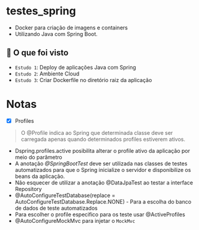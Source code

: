 # testes_spring

* Docker para criação de imagens e containers 
* Utilizando Java com Spring Boot.

## :hammer: O que foi visto

- `Estudo 1`: Deploy de aplicações Java com Spring
- `Estudo 2`: Ambiente Cloud
- `Estudo 3`: Criar Dockerfile no diretório raiz da aplicação

# Notas
- [x] Profiles 
> O @Profile indica ao Spring que determinada classe deve ser carregada apenas quando determinados profiles estiverem ativos.
- Dspring.profiles.active posibilita  alterar o profile ativo da aplicação por meio do parâmetro
- A anotação _@SpringBootTest_ deve ser utilizada nas classes de testes automatizados para que o Spring inicialize o servidor e disponibilize os beans da aplicação.
- Não esquecer de utilizar a anotação @DataJpaTest ao testar a interface Repository 
- @AutoConfigureTestDatabase(replace = AutoConfigureTestDatabase.Replace.NONE) - Para a escolha do banco de dados de teste automatizados
- Para escolher o profile especifico para os teste usar @ActiveProfiles
- @AutoConfigureMockMvc para injetar o `MockMvc`



